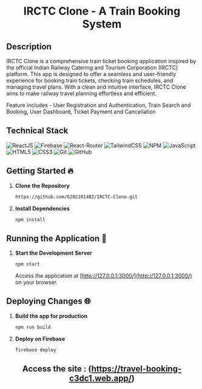 <div align="center">

# IRCTC Clone - A Train Booking System</div>

## Description 

IRCTC Clone is a comprehensive train ticket booking application inspired by the official Indian Railway Catering and Tourism Corporation (IRCTC) platform. This app is designed to offer a seamless and user-friendly experience for booking train tickets, checking train schedules, and managing travel plans. With a clean and intuitive interface, IRCTC Clone aims to make railway travel planning effortless and efficient.

Feature includes - User Registration and Authentication, Train Search and Booking, User Dashboard, Ticket Payment and Cancellation

## Technical Stack 

![ReactJS](https://img.shields.io/badge/React-61DAFB.svg?style=for-the-badge&logo=React&logoColor=black)
![Firebase](https://img.shields.io/badge/Firebase-DD2C00.svg?style=for-the-badge&logo=Firebase&logoColor=white)
![React-Router](https://img.shields.io/badge/React%20Router-CA4245.svg?style=for-the-badge&logo=React-Router&logoColor=white)
![TailwindCSS](https://img.shields.io/badge/Tailwind%20CSS-06B6D4.svg?style=for-the-badge&logo=Tailwind-CSS&logoColor=white)
![NPM](https://img.shields.io/badge/npm-CB3837.svg?style=for-the-badge&logo=npm&logoColor=white)
![JavaScript](https://img.shields.io/badge/JavaScript-F7DF1E.svg?style=for-the-badge&logo=JavaScript&logoColor=black)
![HTML5](https://img.shields.io/badge/html5-%23E34F26.svg?&style=for-the-badge&logo=html5&logoColor=white)
![CSS3](https://img.shields.io/badge/css3-%231572B6.svg?&style=for-the-badge&logo=css3&logoColor=white)
![Git](https://img.shields.io/badge/git-%23F05033.svg?&style=for-the-badge&logo=git&logoColor=white)
![GitHub](https://img.shields.io/badge/github-%23121011.svg?&style=for-the-badge&logo=github&logoColor=white)


## Getting Started 🔥

1. **Clone the Repository**
   ```bash
   https://github.com/G202101482/IRCTC-Clone.git
   ```

2. **Install Dependencies**
   ```bash
   npm install
   ```

## Running the Application 🚀

1. **Start the Development Server**
   ```bash
   npm start
   ```
   Access the application at [http://127.0.0.1:3000/](http://127.0.0.1:3000/) on your browser.

## Deploying Changes 🌐

1. **Build the app for production**
   ```bash
   npm run build
   ```
   
2. **Deploy on Firebase**
   ```bash
   firebase deploy
   ```

<div align="center">

## Access the site : (https://travel-booking-c3dc1.web.app/)

</div>

